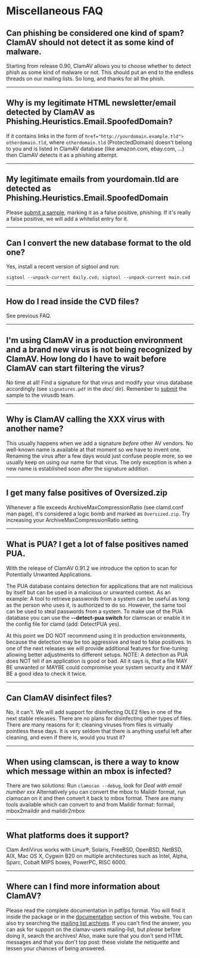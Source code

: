 # Miscellaneous FAQ

## Can phishing be considered one kind of spam? ClamAV should not detect it as some kind of malware.

Starting from release 0.90, ClamAV allows you to choose whether to detect phish as some kind of malware or not. This should put an end to the endless threads on our mailing lists. So long, and  thanks for all the phish.

---

## Why is my legitimate HTML newsletter/email detected by ClamAV as Phishing.Heuristics.Email.SpoofedDomain?

If it contains links in the form of `href="http://yourdomain.example.tld"> otherdomain.tld`, where `otherdomain.tld` (ProtectedDomain) doesn't belong to you and is listed in ClamAV database (like amazon.com, ebay.com, ...) then ClamAV detects it as a phishing attempt.

---

## My legitimate emails from yourdomain.tld are detected as Phishing.Heuristics.Email.SpoofedDomain

Please [submit a sample][submit], marking it as a false positive, phishing. If it's really a false positive, we will add a whitelist entry for it.

---

## Can I convert the new database format to the old one? 

Yes, install a recent version of sigtool and run:

`sigtool --unpack-current daily.cvd; sigtool --unpack-current main.cvd`

---

## How do I read inside the CVD files?

See previous FAQ.

---

## I'm using ClamAV in a production environment and a brand new virus is not being recognized by ClamAV. How long do I have to wait before ClamAV can start filtering the virus?

No time at all! Find a signature for that virus and modify your virus database accordingly (see `signatures.pdf` in the _doc/_ dir).
Remember to [submit] the sample to the virusdb team.

---

## Why is ClamAV calling the XXX virus with another name?

This usually happens when we add a signature _before_ other  AV vendors. No well-known name is available at that moment so we have to invent one. Renaming the virus after a few days would just confuse people more, so we usually keep on using  our name for that virus. The only exception is when a new name is established soon after the signature addition.

---

## I get many false positives of Oversized.zip

Whenever a file exceeds ArchiveMaxCompressionRatio (see clamd.conf man page), it's considered a logic bomb and marked as `Oversized.zip`. Try increasing your ArchiveMaxCompressionRatio setting.

---

## What is PUA? I get a lot of false positives named PUA.

With the release of ClamAV 0.91.2 we introduce the option to scan for Potentially Unwanted Applications.

The PUA database contains detection for applications that are not malicious by itself but can be used in a malicious or unwanted context. As an example: A tool to retrieve passwords from a system can be useful as long as the person who uses it, is authorized to do so. However, the same tool can be used to steal passwords from a system. To make use of the PUA database you can use the __--detect-pua switch__ for clamscan or enable it in the config file for clamd (add: DetectPUA yes).

At this point we DO NOT recommend using it in production environments, because the detection may be too aggressive and lead to false positives. In one of the next releases we will provide additional features for fine-tuning allowing better adjustments to different setups. NOTE: A detection as PUA does NOT tell if an application is good or bad. All it says is, that a file MAY BE unwanted or MAYBE could compromise your system security and it MAY BE a good idea to check it twice.

---

## Can ClamAV disinfect files?

No, it can't. We will add support for disinfecting OLE2 files in one of the next stable releases. There are no plans for disinfecting other types of files. There are many reasons for it: cleaning viruses from files is virtually pointless these days. It is very seldom that there is anything useful left after cleaning, and even if there is, would you trust it?

---

## When using clamscan, is there a way to know which message within an mbox is infected?

There are two solutions: Run `clamscan --debug`, look for _Deal with email number xxx_ Alternatively you can convert the mbox to Maildir  format, run clamscan on it and then convert it back to mbox format. There are many tools available which can convert to and from Maildir format: formail, mbox2maildir and maildir2mbox

---

## What platforms does it support?

Clam AntiVirus works with Linux&reg;, Solaris, FreeBSD, OpenBSD, NetBSD, AIX, Mac OS X, Cygwin B20 on  multiple architectures such as Intel, Alpha, Sparc, Cobalt MIPS boxes, PowerPC, RISC 6000.

---

## Where can I find more information about ClamAV?

Please read the complete documentation in pdf/ps format. You will find it inside the package or in the [documentation][doc] section of this website. You can also try searching the [mailing list archives][ml].  If you can't find the answer, you can ask for support on the clamav-users mailing-list, but  _please_ before doing it, search the archives! Also, make sure that you don't send HTML messages and that you don't top post: these violate the netiquette and lessen your chances of being answered.

[doc]: https://www.clamav.net/documents/installing-clamav
[submit]: https://www.clamav.net/reports/fp
[ml]: https://www.clamav.net/contact#ml

